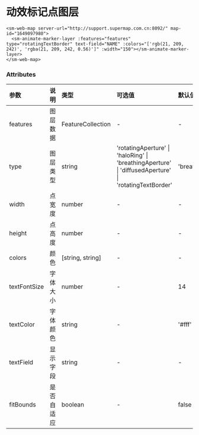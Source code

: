 # 动效标记点图层

<sm-iframe src="http://iclient.supermap.io/examples/mapboxgl/components_rotating_text_border_vue.html"></sm-iframe>

```vue
<sm-web-map server-url="http://support.supermap.com.cn:8092/" map-id="1649097980">
  <sm-animate-marker-layer :features="features" type="rotatingTextBorder" text-field="NAME" :colors="['rgb(21, 209, 242)', 'rgba(21, 209, 242, 0.56)']" :width="150"></sm-animate-marker-layer>
</sm-web-map>
```

### Attributes

| 参数         | 说明       | 类型              | 可选值                                                                                                | 默认值              |
| :----------- | :--------- | :---------------- | :---------------------------------------------------------------------------------------------------- | :------------------ |
| features     | 图层数据   | FeatureCollection | -                                                                                                     | -                   |
| type         | 图层类型   | string            | 'rotatingAperture' \| 'haloRing' \| 'breathingAperture' \| 'diffusedAperture' \| 'rotatingTextBorder' | 'breathingAperture' |
| width        | 点宽度     | number            | -                                                                                                     | -                   |
| height       | 点高度     | number            | -                                                                                                     | -                   |
| colors       | 颜色       | [string, string]  | -                                                                                                     | -                   |
| textFontSize | 字体大小   | number            | -                                                                                                     | 14                  |
| textColor    | 字体颜色   | string            | -                                                                                                     | '#fff'                |
| textField    | 显示字段   | string            | -                                                                                                     | -                   |
| fitBounds    | 是否自适应 | boolean           | -                                                                                                     | false               |
